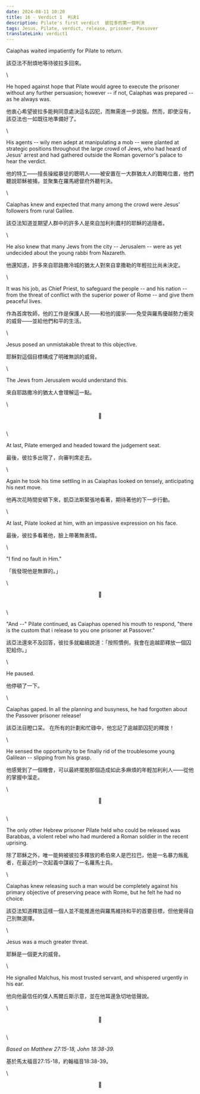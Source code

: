 ```yaml
---
date: 2024-08-11 10:20
title: 16 - Verdict 1  判決1
description: Pilate's first verdict  彼拉多的第一個判決
tags: Jesus, Pilate, verdict, release, prisoner, Passover
translateLink: verdict1
---
```


Caiaphas waited impatiently for Pilate to return. 

該亞法不耐煩地等待彼拉多回來。

\

He hoped against hope that Pilate would agree to execute the prisoner without any further persuasion; however -- if not, Caiaphas was prepared -- as he always was. 

他衷心希望彼拉多能夠同意處決這名囚犯，而無需進一步說服。然而，即使沒有，該亞法也一如既往地準備好了。

\

His agents -- wily men adept at manipulating a mob -- were planted at strategic positions throughout the large crowd of Jews, who had heard of Jesus' arrest and had gathered outside the Roman governor's palace to hear the verdict. 

他的特工——擅長操縱暴徒的聰明人——被安置在一大群猶太人的戰略位置，他們聽說耶穌被捕，並聚集在羅馬總督府外聽判決。

\

Caiaphas knew and expected that many among the crowd were Jesus' followers from rural Galilee. 

該亞法知道並期望人群中的許多人是來自加利利農村的耶穌的追隨者。

\

He also knew that many Jews from the city -- Jerusalem -- were as yet undecided about the young rabbi from Nazareth. 

他還知道，許多來自耶路撒冷城的猶太人對來自拿撒勒的年輕拉比尚未決定。

\

It was his job, as Chief Priest, to safeguard the people -- and his nation -- from the threat of conflict with the superior power of Rome -- and give them peaceful lives. 

作為首席牧師，他的工作是保護人民——和他的國家——免受與羅馬優越勢力衝突的威脅——並給他們和平的生活。

\

Jesus posed an unmistakable threat to this objective. 

耶穌對這個目標構成了明確無誤的威脅。

\

The Jews from Jerusalem would understand this. 

來自耶路撒冷的猶太人會理解這一點。

\

<center>💠</center>

\
\

At last, Pilate emerged and headed toward the judgement seat. 

最後，彼拉多出現了，向審判席走去。

\

Again he took his time settling in as Caiaphas looked on tensely, anticipating his next move.

他再次花時間安頓下來，凱亞法斯緊張地看著，期待著他的下一步行動。

\

At last, Pilate looked at him, with an impassive expression on his face.

最後，彼拉多看著他，臉上帶著無表情。

\

"I find no fault in Him."

「我發現他是無罪的。」

\

<center>💠</center>

\
\

"And --" Pilate continued, as Caiaphas opened his mouth to respond, "there is the custom that i release to you one prisoner at Passover."

該亞法還來不及回答，彼拉多就繼續說道：「按照慣例，我會在逾越節釋放一個囚犯給你。」

\

He paused.

他停頓了一下。

\

Caiaphas gaped. In all the planning and busyness, he had forgotten about the Passover prisoner release!

該亞法目瞪口呆。 在所有的計劃和忙碌中，他忘記了逾越節囚犯的釋放！

\

He sensed the opportunity to be finally rid of the troublesome young Galilean -- slipping from his grasp.

他感覺到了一個機會，可以最終擺脫那個造成如此多麻煩的年輕加利利人——從他的掌握中溜走。

\

<center>💠</center>

\
\

The only other Hebrew prisoner Pilate held who could be released was Barabbas, a violent rebel who had murdered a Roman soldier in the recent uprising.

除了耶穌之外，唯一能夠被彼拉多釋放的希伯來人是巴拉巴，他是一名暴力叛亂者，在最近的一次起義中謀殺了一名羅馬士兵。

\

Caiaphas knew releasing such a man would be completely against his primary objective of preserving peace with Rome, but he felt he had no choice. 

該亞法知道釋放這樣一個人並不能推進他與羅馬維持和平的首要目​​標，但他覺得自己別無選擇。

\

Jesus was a much greater threat.

耶穌是一個更大的威脅。

\

He signalled Malchus, his most trusted servant, and whispered urgently in his ear. 

他向他最信任的僕人馬爾丘斯示意，並在他耳邊急切地低聲說。

\

<center>💠</center>

\
\

*Based on Matthew 27:15-18, John 18:38-39.*

基於馬太福音27:15-18，約翰福音18:38-39。

\

<center>💠</center>
